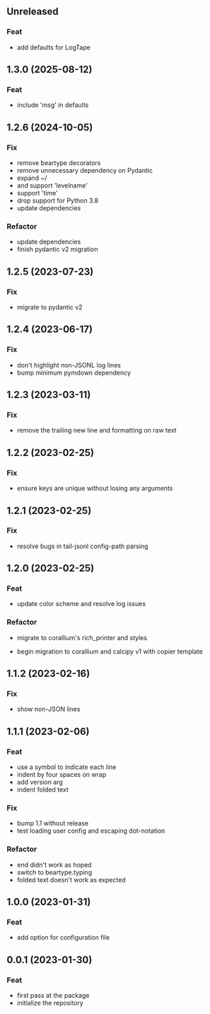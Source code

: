 ## Unreleased

### Feat

- add defaults for LogTape

## 1.3.0 (2025-08-12)

### Feat

- include 'msg' in defaults

## 1.2.6 (2024-10-05)

### Fix

- remove beartype decorators
- remove unnecessary dependency on Pydantic
- expand ~/
- and support 'levelname'
- support 'time'
- drop support for Python 3.8
- update dependencies

### Refactor

- update dependencies
- finish pydantic v2 migration

## 1.2.5 (2023-07-23)

### Fix

- migrate to pydantic v2

## 1.2.4 (2023-06-17)

### Fix

- don't highlight non-JSONL log lines
- bump minimum pymdown dependency

## 1.2.3 (2023-03-11)

### Fix

- remove the trailing new line and formatting on raw text

## 1.2.2 (2023-02-25)

### Fix

- ensure keys are unique without losing any arguments

## 1.2.1 (2023-02-25)

### Fix

- resolve bugs in tail-jsonl config-path parsing

## 1.2.0 (2023-02-25)

### Feat

- update color scheme and resolve log issues

### Refactor

- migrate to corallium's rich_printer and styles


- begin migration to corallium and calcipy v1 with copier template

## 1.1.2 (2023-02-16)

### Fix

- show non-JSON lines

## 1.1.1 (2023-02-06)

### Feat

- use a symbol to indicate each line
- indent by four spaces on wrap
- add version arg
- indent folded text

### Fix

- bump 1.1 without release
- test loading user config and escaping dot-notation

### Refactor

- end didn't work as hoped
- switch to beartype.typing
- folded text doesn't work as expected

## 1.0.0 (2023-01-31)

### Feat

- add option for configuration file

## 0.0.1 (2023-01-30)

### Feat

- first pass at the package
- initialize the repository
